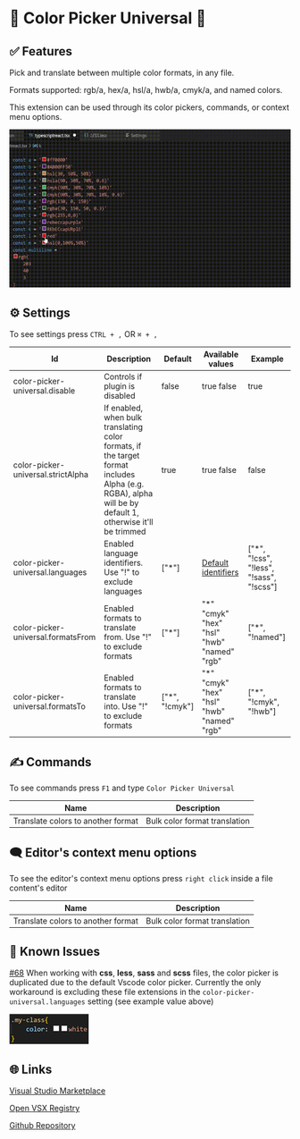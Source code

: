 # 🌌 Color Picker Universal 🌌

## ✅ Features

Pick and translate between multiple color formats, in any file.

Formats supported: rgb/a, hex/a, hsl/a, hwb/a, cmyk/a, and named colors.

This extension can be used through its color pickers, commands, or context menu options.

![Demo](images/demo.gif)

## ⚙ Settings

To see settings press `CTRL + ,` OR `⌘ + ,`

| Id                                 | Description                                                                                                                                              | Default         | Available values                                                                                            | Example                                   |
| ---------------------------------- | -------------------------------------------------------------------------------------------------------------------------------------------------------- | --------------- | ----------------------------------------------------------------------------------------------------------- | ----------------------------------------- |
| color-picker-universal.disable     | Controls if plugin is disabled                                                                                                                           | false           | true false                                                                                                  | true                                      |
| color-picker-universal.strictAlpha | If enabled, when bulk translating color formats, if the target format includes Alpha (e.g. RGBA), alpha will be by default 1, otherwise it'll be trimmed | true            | true false                                                                                                  | false                                     |
| color-picker-universal.languages   | Enabled language identifiers. Use "!" to exclude languages                                                                                               | ["\*"]          | [Default identifiers](https://code.visualstudio.com/docs/languages/identifiers#_known-language-identifiers) | ["\*", "!css", "!less", "!sass", "!scss"] |
| color-picker-universal.formatsFrom | Enabled formats to translate from. Use "!" to exclude formats                                                                                            | ["\*"]          | "\*" "cmyk" "hex" "hsl" "hwb" "named" "rgb"                                                                 | ["*", "!named"]                           |
| color-picker-universal.formatsTo   | Enabled formats to translate into. Use "!" to exclude formats                                                                                            | ["\*", "!cmyk"] | "\*" "cmyk" "hex" "hsl" "hwb" "named" "rgb"                                                                 | ["*", "!cmyk", "!hwb"]                    |

## ✍ Commands

To see commands press `F1` and type `Color Picker Universal`

| Name                               | Description                   |
| ---------------------------------- | ----------------------------- |
| Translate colors to another format | Bulk color format translation |

## 🗨 Editor's context menu options

To see the editor's context menu options press `right click` inside a file content's editor

| Name                               | Description                   |
| ---------------------------------- | ----------------------------- |
| Translate colors to another format | Bulk color format translation |

## 🐞 Known Issues

[#68](https://github.com/jeronimoek/color-picker-universal/issues/68) When working with **css**, **less**, **sass** and **scss** files, the color picker is duplicated due to the default Vscode color picker. Currently the only workaround is excluding these file extensions in the `color-picker-universal.languages` setting (see example value above)

![Duplicated picker in css file](images/css-duplication.png)

## 🌐 Links

[Visual Studio Marketplace](https://marketplace.visualstudio.com/items?itemName=JeronimoEkerdt.color-picker-universal)

[Open VSX Registry](https://open-vsx.org/extension/JeronimoEkerdt/color-picker-universal)

[Github Repository](https://github.com/jeronimoek/color-picker-universal)
